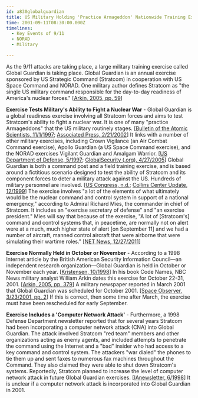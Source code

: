 ```yaml
---
id: a830globalguardian
title: US Military Holding 'Practice Armageddon' Nationwide Training Exercise
time: 2001-09-11T08:30:00.000Z
timelines:
  - Key Events of 9/11
  - NORAD
  - Military

---
```


As the 9/11 attacks are taking place, a large military training exercise called Global Guardian is taking place. Global Guardian is an annual exercise sponsored by US Strategic Command (Stratcom) in cooperation with US Space Command and NORAD. One military author defines Stratcom as "the single US military command responsible for the day-to-day readiness of America's nuclear forces." [[Arkin, 2005, pp. 59][1]]

**Exercise Tests Military's Ability to Fight a Nuclear War** - Global Guardian is a global readiness exercise involving all Stratcom forces and aims to test Stratcom's ability to fight a nuclear war. It is one of many "practice Armageddons" that the US military routinely stages. [[Bulletin of the Atomic Scientists, 11/1/1997][12]; [Associated Press, 2/21/2002][2]] It links with a number of other military exercises, including Crown Vigilance (an Air Combat Command exercise), Apollo Guardian (a US Space Command exercise), and the NORAD exercises Vigilant Guardian and Amalgam Warrior. [[US Department of Defense, 5/1997][3]; [GlobalSecurity (.org), 4/27/2005][4]] Global Guardian is both a command post and a field training exercise, and is based around a fictitious scenario designed to test the ability of Stratcom and its component forces to deter a military attack against the US. Hundreds of military personnel are involved. [[US Congress, n.d.][5]; [Collins Center Update, 12/1999][6]] The exercise involves "a lot of the elements of what ultimately would be the nuclear command and control system in support of a national emergency," according to Admiral Richard Mies, the commander in chief of Stratcom. It includes an "exercise secretary of defense" and "an exercise president." Mies will say that because of the exercise, "A lot of [Stratcom's] command and control systems that, in peacetime, are normally not on alert were at a much, much higher state of alert [on September 11] and we had a number of aircraft, manned control aircraft that were airborne that were simulating their wartime roles." [[NET News, 12/27/2011][7]]

**Exercise Normally Held in October or November** - According to a 1998 Internet article by the British American Security Information Council—an independent research organization—Global Guardian is held in October or November each year. [[Kristensen, 10/1998][8]] In his book Code Names, NBC News military analyst William Arkin dates this exercise for October 22-31, 2001. [[Arkin, 2005, pp. 379][1]] A military newspaper reported in March 2001 that Global Guardian was scheduled for October 2001. [[Space Observer, 3/23/2001, pp. 2][10]] If this is correct, then some time after March, the exercise must have been rescheduled for early September.

**Exercise Includes a 'Computer Network Attack'** - Furthermore, a 1998 Defense Department newsletter reported that for several years Stratcom had been incorporating a computer network attack (CNA) into Global Guardian. The attack involved Stratcom "red team" members and other organizations acting as enemy agents, and included attempts to penetrate the command using the Internet and a "bad" insider who had access to a key command and control system. The attackers "war dialed" the phones to tie them up and sent faxes to numerous fax machines throughout the Command. They also claimed they were able to shut down Stratcom's systems. Reportedly, Stratcom planned to increase the level of computer network attack in future Global Guardian exercises. [[IAnewsletter, 6/1998][11]] It is unclear if a computer network attack is incorporated into Global Guardian in 2001. 

[1]: https://www.amazon.com/Code-Names-Deciphering-Military-Operations/dp/1586420836
[2]: https://911research.wtc7.net/cache/planes/defense/independent_newstratcom21.html
[3]: https://fas.org/nuke/guide/usa/doctrine/dod/sustain/document.html
[4]: https://www.globalsecurity.org/military/ops/global-guardian.htm
[5]: http://commdocs.house.gov/committees/security/has062030.000(1)/has062030_2T.htm
[6]: https://web.archive.org/web/20040131111117/http://www.carlisle.army.mil/usacsl/Publications/vol1iss3.pdf
[7]: https://web.archive.org/web/20170911134206/http://www.publicbroadcasting.net/netradio/news.newsmain/article/8528/0/1846760/Signature.Stories/Military.insiders.tell.of.Bush.911.visit.for.the.first.time
[8]: https://web.archive.org/web/20021110130516/http://www.basicint.org/pubs/Research/taking_pulse.htm
[10]: https://web.archive.org/web/20030320100542/http://www.peterson.af.mil/21sw/observer/23mar01.pdf
[11]: http://www.iwar.org.uk/infocon/dtic-ia/Vol2_No1.pdf
[12]: https://www.tandfonline.com/doi/abs/10.1080/00963402.1997.11456794
